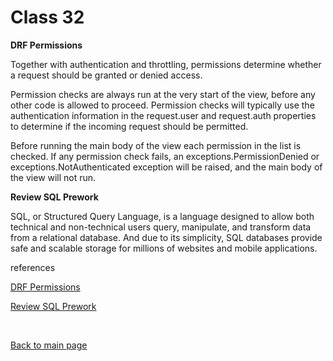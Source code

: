 # Class 32

**DRF Permissions**

Together with authentication and throttling, permissions determine whether a request should be granted or denied access.

Permission checks are always run at the very start of the view, before any other code is allowed to proceed. Permission checks will typically use the authentication information in the request.user and request.auth properties to determine if the incoming request should be permitted.

Before running the main body of the view each permission in the list is checked. If any permission check fails, an exceptions.PermissionDenied or exceptions.NotAuthenticated exception will be raised, and the main body of the view will not run.

**Review SQL Prework**

SQL, or Structured Query Language, is a language designed to allow both technical and non-technical users query, manipulate, and transform data from a relational database. And due to its simplicity, SQL databases provide safe and scalable storage for millions of websites and mobile applications.

references

[DRF Permissions](https://www.django-rest-framework.org/api-guide/permissions/)

[Review SQL Prework](https://codefellows.github.io/common_curriculum/prework/SQL)

<br>

[Back to main page](https://vadengrey.github.io/reading-notes/)
